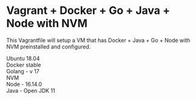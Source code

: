 # Vagrant + Docker + Go + Java + Node with NVM
This Vagrantfile will setup a VM that has Docker + Java + Go + Node with NVM preinstalled and configured.


Ubuntu 18.04  
Docker  stable  
Golang  - v 17  
NVM  
Node  - 16.14.0  
Java - Open JDK 11  
